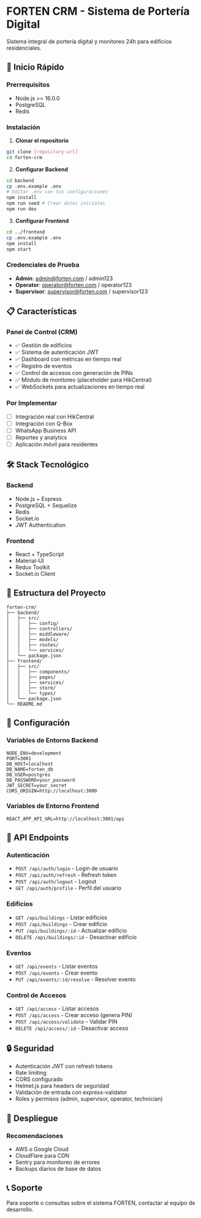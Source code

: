 # FORTEN CRM - Sistema de Portería Digital

Sistema integral de portería digital y monitoreo 24h para edificios residenciales.

## 🚀 Inicio Rápido

### Prerrequisitos

- Node.js >= 16.0.0
- PostgreSQL
- Redis

### Instalación

1. **Clonar el repositorio**
```bash
git clone [repository-url]
cd forten-crm
```

2. **Configurar Backend**
```bash
cd backend
cp .env.example .env
# Editar .env con tus configuraciones
npm install
npm run seed # Crear datos iniciales
npm run dev
```

3. **Configurar Frontend**
```bash
cd ../frontend
cp .env.example .env
npm install
npm start
```

### Credenciales de Prueba

- **Admin**: admin@forten.com / admin123
- **Operator**: operator@forten.com / operator123
- **Supervisor**: supervisor@forten.com / supervisor123

## 📋 Características

### Panel de Control (CRM)
- ✅ Gestión de edificios
- ✅ Sistema de autenticación JWT
- ✅ Dashboard con métricas en tiempo real
- ✅ Registro de eventos
- ✅ Control de accesos con generación de PINs
- ✅ Módulo de monitoreo (placeholder para HikCentral)
- ✅ WebSockets para actualizaciones en tiempo real

### Por Implementar
- [ ] Integración real con HikCentral
- [ ] Integración con Q-Box
- [ ] WhatsApp Business API
- [ ] Reportes y analytics
- [ ] Aplicación móvil para residentes

## 🛠️ Stack Tecnológico

### Backend
- Node.js + Express
- PostgreSQL + Sequelize
- Redis
- Socket.io
- JWT Authentication

### Frontend
- React + TypeScript
- Material-UI
- Redux Toolkit
- Socket.io Client

## 📁 Estructura del Proyecto

```
forten-crm/
├── backend/
│   ├── src/
│   │   ├── config/
│   │   ├── controllers/
│   │   ├── middleware/
│   │   ├── models/
│   │   ├── routes/
│   │   └── services/
│   └── package.json
├── frontend/
│   ├── src/
│   │   ├── components/
│   │   ├── pages/
│   │   ├── services/
│   │   ├── store/
│   │   └── types/
│   └── package.json
└── README.md
```

## 🔧 Configuración

### Variables de Entorno Backend

```env
NODE_ENV=development
PORT=3001
DB_HOST=localhost
DB_NAME=forten_db
DB_USER=postgres
DB_PASSWORD=your_password
JWT_SECRET=your_secret
CORS_ORIGIN=http://localhost:3000
```

### Variables de Entorno Frontend

```env
REACT_APP_API_URL=http://localhost:3001/api
```

## 📝 API Endpoints

### Autenticación
- `POST /api/auth/login` - Login de usuario
- `POST /api/auth/refresh` - Refresh token
- `POST /api/auth/logout` - Logout
- `GET /api/auth/profile` - Perfil del usuario

### Edificios
- `GET /api/buildings` - Listar edificios
- `POST /api/buildings` - Crear edificio
- `PUT /api/buildings/:id` - Actualizar edificio
- `DELETE /api/buildings/:id` - Desactivar edificio

### Eventos
- `GET /api/events` - Listar eventos
- `POST /api/events` - Crear evento
- `PUT /api/events/:id/resolve` - Resolver evento

### Control de Accesos
- `GET /api/access` - Listar accesos
- `POST /api/access` - Crear acceso (genera PIN)
- `POST /api/access/validate` - Validar PIN
- `DELETE /api/access/:id` - Desactivar acceso

## 🔒 Seguridad

- Autenticación JWT con refresh tokens
- Rate limiting
- CORS configurado
- Helmet.js para headers de seguridad
- Validación de entrada con express-validator
- Roles y permisos (admin, supervisor, operator, technician)

## 🚀 Despliegue

### Recomendaciones
- AWS o Google Cloud
- CloudFlare para CDN
- Sentry para monitoreo de errores
- Backups diarios de base de datos

## 📞 Soporte

Para soporte o consultas sobre el sistema FORTEN, contactar al equipo de desarrollo.